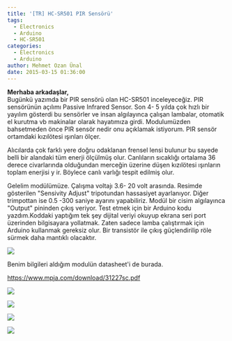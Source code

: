 ```yaml
---
title: '[TR] HC-SR501 PIR Sensörü'
tags:
  - Electronics
  - Arduino
  - HC-SR501
categories:
  - Electronics
  - Arduino
author: Mehmet Ozan Ünal
date: 2015-03-15 01:36:00
---
```


**Merhaba arkadaşlar,**\
Bugünkü yazımda bir PIR sensörü olan HC-SR501 inceleyeceğiz. PIR sensörünün
açılımı Passive Infrared Sensor. Son 4- 5 yılda çok hızlı bir yayılım gösterdi
bu sensörler ve insan algılayınca çalışan lambalar, otomatik el kurutma vb
makinalar olarak hayatımıza girdi. Modulumüzden bahsetmeden önce PIR sensör
nedir onu açıklamak istiyorum. PIR sensör ortamdaki kızılötesi ışınları ölçer.

Alıcılarda çok farklı yere doğru odaklanan frensel lensi bulunur bu sayede belli
bir alandaki tüm enerji ölçülmüş olur. Canlıların sıcaklığı ortalama 36 derece
civarlarında olduğundan merceğin üzerine düşen kızılötesi ışınların toplam
enerjisi y ir. Böylece canlı varlığı tespit edilmiş olur.

Gelelim modülümüze. Çalışma voltajı 3.6- 20 volt arasında. Resimde gösterilen
"Sensivity Adjust" tripotundan hassasiyet ayarlanıyor. Diğer trimpottan ise 0.5
-300 saniye ayarını yapabiliriz. Modül bir cisim algılayınca "Output" pininden
çıkış veriyor. Test etmek için bir Arduino kodu yazdım.Koddaki yaptığım tek şey
dijital veriyi okuyup ekrana seri port üzerinden bilgisayara yollatmak. Zaten
sadece lamba çalıştırmak için Arduino kullanmak gereksiz olur. Bir transistör
ile çıkış güçlendirilip röle sürmek daha mantıklı olacaktır.

![](https://1.bp.blogspot.com/-4wSb9Iepk-I/VQSmL6O1IEI/AAAAAAAAH8s/eTZcX2He-uo/s1600/sd.PNG)

Benim bilgileri aldığım modulün datasheet'i de burada.

https://www.mpja.com/download/31227sc.pdf

![](https://1.bp.blogspot.com/-ypp2WiddhQ4/VQSmP8893KI/AAAAAAAAH84/V-8_ftlvy58/s1600/IMG_20150314_214609.jpg)

![](https://3.bp.blogspot.com/-HRO1B-zMtkQ/VQSmP98vWFI/AAAAAAAAH84/gdn4NZtLZqA/s1600/IMG_20150314_214546.jpg)

![](https://1.bp.blogspot.com/-RK1a2c0Culs/VQSmP0t3DtI/AAAAAAAAH84/gqlkaWfBTOA/s1600/IMG-20150314-WA0004.jpg)

![](https://3.bp.blogspot.com/-8gT-vgqA5fg/VQSmP-AsoeI/AAAAAAAAH84/ZMaN6ZmbewE/s1600/IMG_20150314_214319.jpg)
